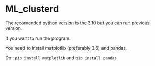 # ML_clusterd
The recomended python version is the 3.10 but you can run previous version.

If you want to run the program. 

You need to install matplotlib (preferably 3.6) and pandas.

Do : `pip install matplotlib` and `pip install pandas`
